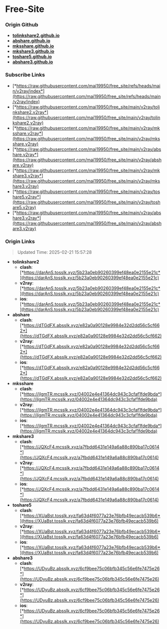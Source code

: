 # Free-Site

### Origin Github

- [**tolinkshare2.github.io**](https://github.com/tolinkshare2/tolinkshare2.github.io)
- [**abshare.github.io**](https://github.com/abshare/abshare.github.io)
- [**mksshare.github.io**](https://github.com/mksshare/mksshare.github.io)
- [**mkshare3.github.io**](https://github.com/mkshare3/mkshare3.github.io)
- [**toshare5.github.io**](https://github.com/toshare5/toshare5.github.io)
- [**abshare3.github.io**](https://github.com/abshare3/abshare3.github.io)

### Subscribe Links

- [*https://raw.githubusercontent.com/mai19950/free_site/refs/heads/main/v2ray/index*](https://raw.githubusercontent.com/mai19950/free_site/refs/heads/main/v2ray/index)
- [*https://raw.githubusercontent.com/mai19950/free_site/main/v2ray/tolinkshare2.v2ray*](https://raw.githubusercontent.com/mai19950/free_site/main/v2ray/tolinkshare2.v2ray)
- [*https://raw.githubusercontent.com/mai19950/free_site/main/v2ray/mksshare.v2ray*](https://raw.githubusercontent.com/mai19950/free_site/main/v2ray/mksshare.v2ray)
- [*https://raw.githubusercontent.com/mai19950/free_site/main/v2ray/abshare.v2ray*](https://raw.githubusercontent.com/mai19950/free_site/main/v2ray/abshare.v2ray)
- [*https://raw.githubusercontent.com/mai19950/free_site/main/v2ray/mkshare3.v2ray*](https://raw.githubusercontent.com/mai19950/free_site/main/v2ray/mkshare3.v2ray)
- [*https://raw.githubusercontent.com/mai19950/free_site/main/v2ray/toshare5.v2ray*](https://raw.githubusercontent.com/mai19950/free_site/main/v2ray/toshare5.v2ray)
- [*https://raw.githubusercontent.com/mai19950/free_site/main/v2ray/abshare3.v2ray*](https://raw.githubusercontent.com/mai19950/free_site/main/v2ray/abshare3.v2ray)

### Origin Links

> Updated Time: 2025-02-21 15:57:28

- **tolinkshare2**
  - **clash**: [*https://darAnS.tosslk.xyz/5b23a0eb90260399ef48ea0e2155e21c*](https://darAnS.tosslk.xyz/5b23a0eb90260399ef48ea0e2155e21c)
  - **v2ray**: [*https://darAnS.tosslk.xyz/5b23a0eb90260399ef48ea0e2155e21c*](https://darAnS.tosslk.xyz/5b23a0eb90260399ef48ea0e2155e21c)
  - **ios**: [*https://darAnS.tosslk.xyz/5b23a0eb90260399ef48ea0e2155e21c*](https://darAnS.tosslk.xyz/5b23a0eb90260399ef48ea0e2155e21c)
- **abshare**
  - **clash**: [*https://dTGdFX.absslk.xyz/e82a0a90128e9984e32d2dd56c5cf662*](https://dTGdFX.absslk.xyz/e82a0a90128e9984e32d2dd56c5cf662)
  - **v2ray**: [*https://dTGdFX.absslk.xyz/e82a0a90128e9984e32d2dd56c5cf662*](https://dTGdFX.absslk.xyz/e82a0a90128e9984e32d2dd56c5cf662)
  - **ios**: [*https://dTGdFX.absslk.xyz/e82a0a90128e9984e32d2dd56c5cf662*](https://dTGdFX.absslk.xyz/e82a0a90128e9984e32d2dd56c5cf662)
- **mksshare**
  - **clash**: [*https://jIgmTR.mcsslk.xyz/04002e4e41364dc943c3cfaf1fde9bda*](https://jIgmTR.mcsslk.xyz/04002e4e41364dc943c3cfaf1fde9bda)
  - **v2ray**: [*https://jIgmTR.mcsslk.xyz/04002e4e41364dc943c3cfaf1fde9bda*](https://jIgmTR.mcsslk.xyz/04002e4e41364dc943c3cfaf1fde9bda)
  - **ios**: [*https://jIgmTR.mcsslk.xyz/04002e4e41364dc943c3cfaf1fde9bda*](https://jIgmTR.mcsslk.xyz/04002e4e41364dc943c3cfaf1fde9bda)
- **mkshare3**
  - **clash**: [*https://JQXcF4.mcsslk.xyz/a7fbdd6431e149a6a88c890ba17c0614*](https://JQXcF4.mcsslk.xyz/a7fbdd6431e149a6a88c890ba17c0614)
  - **v2ray**: [*https://JQXcF4.mcsslk.xyz/a7fbdd6431e149a6a88c890ba17c0614*](https://JQXcF4.mcsslk.xyz/a7fbdd6431e149a6a88c890ba17c0614)
  - **ios**: [*https://JQXcF4.mcsslk.xyz/a7fbdd6431e149a6a88c890ba17c0614*](https://JQXcF4.mcsslk.xyz/a7fbdd6431e149a6a88c890ba17c0614)
- **toshare5**
  - **clash**: [*https://XUaBst.tosslk.xyz/fa63d4f6077a23e76bfb49ecacb539b6*](https://XUaBst.tosslk.xyz/fa63d4f6077a23e76bfb49ecacb539b6)
  - **v2ray**: [*https://XUaBst.tosslk.xyz/fa63d4f6077a23e76bfb49ecacb539b6*](https://XUaBst.tosslk.xyz/fa63d4f6077a23e76bfb49ecacb539b6)
  - **ios**: [*https://XUaBst.tosslk.xyz/fa63d4f6077a23e76bfb49ecacb539b6*](https://XUaBst.tosslk.xyz/fa63d4f6077a23e76bfb49ecacb539b6)
- **abshare3**
  - **clash**: [*https://UDyuBz.absslk.xyz/6cf9bee75c06bfb345c56e6fe7475e26*](https://UDyuBz.absslk.xyz/6cf9bee75c06bfb345c56e6fe7475e26)
  - **v2ray**: [*https://UDyuBz.absslk.xyz/6cf9bee75c06bfb345c56e6fe7475e26*](https://UDyuBz.absslk.xyz/6cf9bee75c06bfb345c56e6fe7475e26)
  - **ios**: [*https://UDyuBz.absslk.xyz/6cf9bee75c06bfb345c56e6fe7475e26*](https://UDyuBz.absslk.xyz/6cf9bee75c06bfb345c56e6fe7475e26)
